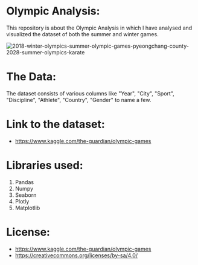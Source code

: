# Olympic Analysis:

This repository is about the Olympic Analysis in which I have analysed and visualized the dataset of both the summer and winter games.

![2018-winter-olympics-summer-olympic-games-pyeongchang-county-2028-summer-olympics-karate](https://user-images.githubusercontent.com/64386278/91306043-a15eaa80-e7c9-11ea-96b0-a777f6685e8b.jpg)

# The Data:

The dataset consists of various columns like "Year", "City", "Sport", "Discipline", "Athlete", "Country", "Gender" to name a few.


# Link to the dataset:
- https://www.kaggle.com/the-guardian/olympic-games

# Libraries used:

1) Pandas
2) Numpy
3) Seaborn
4) Plotly
5) Matplotlib


# License:

- https://www.kaggle.com/the-guardian/olympic-games
- https://creativecommons.org/licenses/by-sa/4.0/

